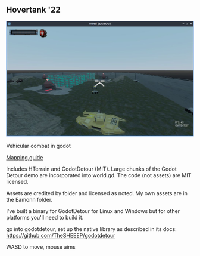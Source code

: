 ## Hovertank '22

![A hovertank in-game](screen03.jpg)

Vehicular combat in godot

[Mapping guide](http://blog.eamonnmr.com/2022/03/making-a-hovertank-level/)

Includes HTerrain and GodotDetour (MIT). Large chunks of the Godot Detour demo are incorporated into world.gd. The code (not assets) are MIT licensed.

Assets are credited by folder and licensed as noted. My own assets are in the Eamonn folder.

I've built a binary for GodotDetour for Linux and Windows but for other platforms you'll need to build it.

go into godotdetour, set up the native library as described in its docs: https://github.com/TheSHEEEP/godotdetour

WASD to move, mouse aims

